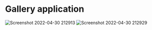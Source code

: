 # Gallery application

![Screenshot 2022-04-30 212913](https://user-images.githubusercontent.com/74363236/166109795-a5ec0c21-59f6-4c7c-8ae0-90f1dd914230.jpg)
![Screenshot 2022-04-30 212929](https://user-images.githubusercontent.com/74363236/166109801-77841f6c-b85d-4cb2-9c0b-58a8160abd19.jpg)
